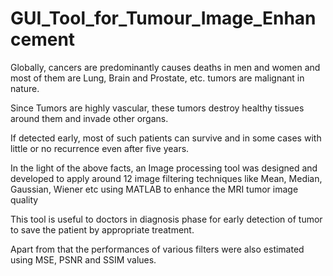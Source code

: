 # GUI_Tool_for_Tumour_Image_Enhancement

Globally, cancers are predominantly causes deaths in men and women and most of them are
Lung, Brain and Prostate, etc. tumors are
malignant in nature.

Since Tumors are highly vascular, these tumors
destroy healthy tissues around them and invade
other organs.

If detected early, most of such patients can
survive and in some cases with little or no
recurrence even after five years.

In the light of the above facts, an Image
processing tool was designed and developed to
apply around 12 image filtering techniques like
Mean, Median, Gaussian, Wiener etc using
MATLAB to enhance the MRI tumor image quality

This tool is useful to doctors in diagnosis phase for
early detection of tumor to save the patient by
appropriate treatment.

Apart from that the performances of various filters
were also estimated using MSE, PSNR and SSIM
values.
